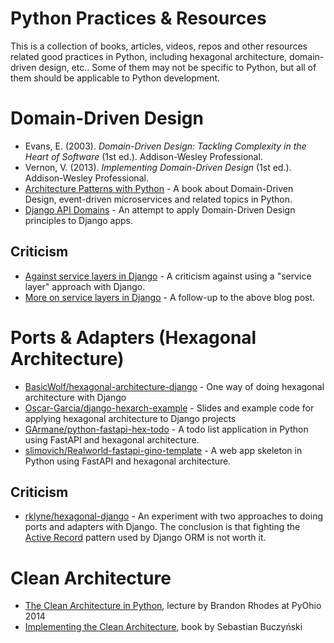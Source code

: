 # Python Practices & Resources

This is a collection of books, articles, videos, repos and other resources related good practices in Python, including hexagonal architecture, domain-driven design, etc.. Some of them may not be specific to Python, but all of them should be applicable to Python development.

# Domain-Driven Design

* Evans, E. (2003). *Domain-Driven Design: Tackling Complexity in the Heart of Software* (1st ed.). Addison-Wesley Professional.
* Vernon, V. (2013). *Implementing Domain-Driven Design* (1st ed.). Addison-Wesley Professional.
* [Architecture Patterns with Python](https://www.cosmicpython.com/book/preface.html) - A book about Domain-Driven Design, event-driven microservices and related topics in Python.
* [Django API Domains](https://github.com/phalt/django-api-domains) - An attempt to apply Domain-Driven Design principles to Django apps.

## Criticism

* [Against service layers in Django](https://www.b-list.org/weblog/2020/mar/16/no-service/) - A criticism against using a "service layer" approach with Django.
* [More on service layers in Django](https://www.b-list.org/weblog/2020/mar/23/still-no-service/) - A follow-up to the above blog post.

# Ports & Adapters (Hexagonal Architecture)

* [BasicWolf/hexagonal-architecture-django](https://github.com/BasicWolf/hexagonal-architecture-django) - One way of doing hexagonal architecture with Django
* [Oscar-Garcia/django-hexarch-example](https://github.com/Oscar-Garcia/django-hexarch-example) - Slides and example code for applying hexagonal architecture to Django projects
* [GArmane/python-fastapi-hex-todo](https://github.com/GArmane/python-fastapi-hex-todo) - A todo list application in Python using FastAPI and hexagonal architecture.
* [slimovich/Realworld-fastapi-gino-template](https://github.com/slimovich/Realworld-fastapi-gino-template) - A web app skeleton in Python using FastAPI and hexagonal architecture.

## Criticism

* [rklyne/hexagonal-django](https://github.com/rklyne/hexagonal-django) - An experiment with two approaches to doing ports and adapters with Django. The conclusion is that fighting the [Active Record](https://www.martinfowler.com/eaaCatalog/activeRecord.html) pattern used by Django ORM is not worth it.

# Clean Architecture

* [The Clean Architecture in Python](https://www.youtube.com/watch?v=DJtef410XaM), lecture by Brandon Rhodes at PyOhio 2014
* [Implementing the Clean Architecture](https://leanpub.com/implementing-the-clean-architecture), book by Sebastian Buczyński
